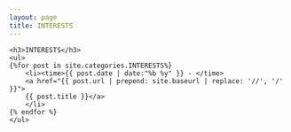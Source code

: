 ```yaml
---
layout: page
title: INTERESTS
---
```


<section>

    <h3>INTERESTS</h3>
	<ul>
    {%for post in site.categories.INTERESTS%}
		<li><time>{{ post.date | date:"%b %y" }} - </time>
		<a href="{{ post.url | prepend: site.baseurl | replace: '//', '/' }}">
        {{ post.title }}</a>
		</li>
    {% endfor %}
    </ul>

</section>